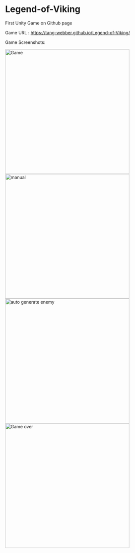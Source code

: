 # Legend-of-Viking
First Unity Game on Github page

Game URL : https://tang-webber.github.io/Legend-of-Viking/

Game Screenshots:

<img width="400" alt="Game" src="https://github.com/Tang-Webber/Legend-of-Viking/assets/90453185/ade37606-0a39-4a4d-8f5a-6f5355a9e68c">
<img width="400" alt="manual" src="https://github.com/Tang-Webber/Legend-of-Viking/assets/90453185/15987cf5-f8b8-45c1-b5cc-67583032e523">
<img width="400" alt="auto generate enemy" src="https://github.com/Tang-Webber/Legend-of-Viking/assets/90453185/2171bd6b-f27e-45fe-b78b-1b7c5cfbe8ff">
<img width="400" alt="Game over" src="https://github.com/Tang-Webber/Legend-of-Viking/assets/90453185/c9348b99-efa1-4f9b-805e-3677f5385fa7">





